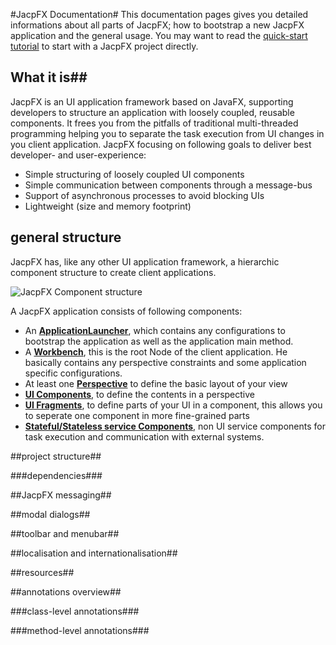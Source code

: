 
#JacpFX Documentation#
This documentation pages gives you detailed informations about all parts of JacpFX; how to bootstrap a new JacpFX application and the general usage. You may want to read the [quick-start tutorial](http://) to start with a JacpFX project directly.
## What it is##
JacpFX is an UI application framework based on JavaFX, supporting developers to structure an application with loosely coupled, reusable components. It frees you from the pitfalls of traditional multi-threaded programming helping you to separate the task execution from UI changes in you client application. JacpFX focusing on following goals to deliver best developer- and user-experience:

* Simple structuring of loosely coupled UI components
* Simple communication between components through a message-bus
* Support of asynchronous processes to avoid blocking UIs
* Lightweight (size and memory footprint)

## general structure ##
JacpFX has, like any other UI application framework, a hierarchic component structure to create client applications.

![JacpFX Component structure](http://jacp.googlecode.com/svn/wiki/JACP_Overview_v1.png "JacpFX Component structure") 

A JacpFX application consists of following components:

* An **[ApplicationLauncher](/applauncher.html/)**, which contains any configurations to bootstrap the application as well as the application main method.
* A **[Workbench](/workbench.html/)**, this is the root Node of the client application. He basically contains any perspective constraints and some application specific configurations.
* At least one **[Perspective](/perspective.html/)** to define the basic layout of your view
* **[UI Components](/components.html/)**, to define the contents in a perspective
* **[UI Fragments](/fragments.html/)**, to define parts of your UI in a component, this allows you to seperate one component in more fine-grained parts
* **[Stateful/Stateless service Components](/services.html/)**, non UI service components for task execution and communication with external systems.

##project structure##

###dependencies###

##JacpFX messaging##

##modal dialogs##

##toolbar and menubar##

##localisation and internationalisation##

##resources##

##annotations overview##

###class-level annotations###

###method-level annotations###

 
